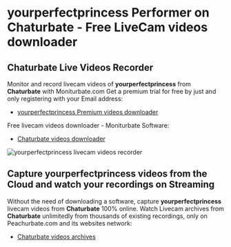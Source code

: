 # yourperfectprincess Performer on Chaturbate - Free LiveCam videos downloader

## Chaturbate Live Videos Recorder

Monitor and record livecam videos of **yourperfectprincess** from **Chaturbate** with Moniturbate.com
Get a premium trial for free by just and only registering with your Email address:
* [yourperfectprincess Premium videos downloader](https://moniturbate.com/request-demo-licence-key.html)

Free livecam videos downloader - Moniturbate Software:
* [Chaturbate videos downloader](https://moniturbate.com/moniturbate-download-software.html)

![yourperfectprincess livecam videos recorder](https://peachurnet.com/templates/moniturbate-software.png)


## Capture yourperfectprincess videos from the Cloud and watch your recordings on Streaming

Without the need of downloading a software, capture **yourperfectprincess** livecam videos from **Chaturbate** 100% online.
Watch Livecam archives from **Chaturbate** unlimitedly from thousands of existing recordings, only on Peachurbate.com and its websites network:
* [Chaturbate videos archives](https://peachurnet.com/)